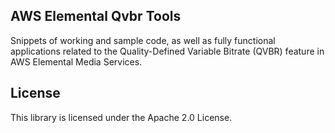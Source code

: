 ## AWS Elemental Qvbr Tools

Snippets of working and sample code, as well as fully functional applications related to the Quality-Defined Variable Bitrate (QVBR) feature in AWS Elemental Media Services.

## License

This library is licensed under the Apache 2.0 License. 
